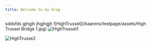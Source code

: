 ```yaml
---
title: Welcome to my blog
---
```

sddsfds
gjhgjh
jhgjhgjh
![HighTrussel](/kaarens/testpage/assets/High Trussel Bridge 1.jpg)
![HighTrussel1](/kaarens/testpage/assets/High-Trussel-Bridge-1.jpg)

![HighTrusse2](/kaarens/testpage/assets/HighTrussel.jpg)

